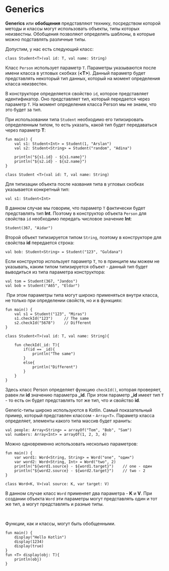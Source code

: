 <h1>Generics</h1>

<p><strong>Generics</strong> или <strong>обобщения</strong> представляют технику, посредством которой методы и классы могут использовать объекты, типы которых неизвестны. Обобщения позволяют определять шаблоны, в которые можно подставлять различные типы.</p>

<p>Допустим, у нас есть следующий класс:</p>

<pre><code>class Student&lt;T&gt;(val id: T, val name: String)</code></pre>

<p>Класс <code>Person</code> использует параметр <code>T</code>. Параметры указываются после имени класса в угловых скобках (<strong>&lt;T&gt;</strong>). Данный параметр будет представлять некоторый тип данных, который на момент определения класса неизвестен. </p>

<p>В конструкторе определяется свойство <code>id</code>, которое представляет идентификатор. Оно представляет тип, который передается через параметр <code>T</code>. На момент определения класса Person мы не знаем, что это будет за тип.</p>

<p>При использовании типа <code>Student</code> необходимо его типизировать определенным типом, то есть указать, какой тип будет передаваться через параметр <strong>T</strong>:</p>

<pre><code>fun main() {
    val s1: Student&lt;Int&gt; = Student(1, "Arslan")
    val s2: Student&lt;String&gt; = Student("random", "Adina")
 
    println("${s1.id} - ${s1.name}")
    println("${s2.id} - ${s2.name}")
}
 
class Student &lt;T&gt;(val id: T, val name: String)</code></pre>

<p>Для типизации объекта после названия типа в угловых скобках указывается конкретный тип:</p>

<pre><code>val s1: Student&lt;Int&gt;</code></pre>

<p>В данном случае мы говорим, что параметр <code>T</code> фактически будет представлять тип <strong>Int</strong>. Поэтому в конструктор объекта <code>Person</code> для свойства <code>id</code> необходимо передать числовое значение <strong>Int</strong>: </p>

<pre><code>Student(367, "Aidar")</code></pre>

<p>Второй объект типизируется типом <code>String</code>, поэтому в конструкторе для свойства <strong>id</strong> передается строка: </p>

<pre><code>val bob: Student&lt;String&gt; = Student("123", "Guldana")</code></pre>

<p>Если конструктор использует параметр <code>T</code>, то в принципе мы можем не указывать, каким типом типизируется объект - данный тип будет выводиться из типа параметра конструктора:</p>

<pre><code>val tom = Student(367, "Jandos")
val bob = Student("A65", "Eldar")</code></pre>

<p> При этом параметры типа могут широко применяться внутри класса, не только при определении свойств, но и в функциях:</p>

<pre><code>fun main() {
    val s1 = Student("123", "Miras")
    s1.checkId("123")     // The same
    s2.checkId("5678")    // Different
}
 
class Student&lt;T&gt;(val id: T, val name: String){
 
    fun checkId(_id: T){
        if(id == _id){
            println("The same")
        }
        else{
            println("Different")
        }
    }
}
</code></pre>

<p>Здесь класс Person определяет функцию <code>checkId()</code>, которая проверяет, равен ли <strong>id</strong> значению параметра <strong>_id</strong>. При этом параметр <strong>_id</strong> имеет тип <code>T</code> - то есть он будет представлять тот же тип, что и свойство <strong>id</strong>.</p>

<p>Generic-типы широко используются в Kotlin. Самый показательный пример, который представлен классом - <code>Array&lt;T&gt;</code>. Параметр класса определяет, элементы какого типа массив будет хранить:</p>

<pre><code>val people: Array&lt;String&gt; = arrayOf("Tom", "Bob", "Sam")
val numbers: Array&lt;Int&gt; = arrayOf(1, 2, 3, 4)</code></pre>

<p>Можно одновременно использовать несколько параметров:</p>

<pre><code>fun main() {
    var word1: Word&lt;String, String&gt; = Word("one", "один")
    var word2: Word&lt;String, Int&gt; = Word("two", 2)
    println("${word1.source} - ${word1.target}")    // one - один
    println("${word2.source} - ${word2.target}")    // two - 2
}
 
class Word&lt;K, V&gt;(val source: K, var target: V)</code></pre>

<p>В данном случае класс <code>Word</code> применяет два параметра - <strong>K</strong> и <strong>V</strong>. При создании объекта <code>Word</code> эти параметры могут представлять один и тот же тип, а могут представлять и разные типы.</p>

<p> </p>

<p>Функции, как и классы, могут быть обобщенными.</p>

<pre><code>fun main() {
    display("Hello Kotlin")
    display(1234)
    display(true)
}
fun &lt;T&gt; display(obj: T){
    println(obj)
}</code></pre>